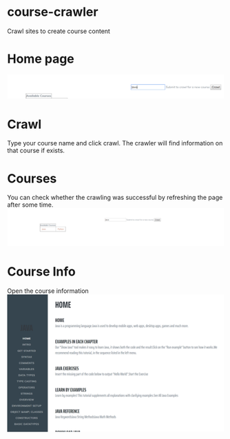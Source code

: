 # course-crawler
Crawl sites to create course content

# Home page
![](images/home.PNG)

# Crawl
Type your course name and click crawl.
The crawler will find information on that course if exists.

# Courses
You can check whether the crawling was successful by refreshing the page after some time.
![](images/crawled.PNG)

# Course Info
Open the course information
![](images/java_course.PNG)
